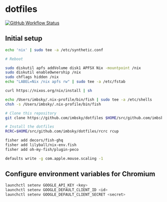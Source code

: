# dotfiles

[![GitHub Workflow Status](https://img.shields.io/github/workflow/status/imbsky/dotfiles/Main%20workflow?style=flat-square)](https://github.com/imbsky/dotfiles/actions)

## Initial setup

```bash
echo 'nix' | sudo tee -a /etc/synthetic.conf

# Reboot

sudo diskutil apfs addVolume disk1 APFSX Nix -mountpoint /nix
sudo diskutil enableOwnership /nix
sudo chflags hidden /nix
echo "LABEL=Nix /nix apfs rw" | sudo tee -a /etc/fstab

curl https://nixos.org/nix/install | sh
```

```bash
echo /Users/imbsky/.nix-profile/bin/fish | sudo tee -a /etc/shells
chsh -s /Users/imbsky/.nix-profile/bin/fish
```

```bash
# Clone this repository
git clone https://github.com/imbsky/dotfiles $HOME/src/github.com/imbsky/dotfiles

# Install the dotfiles
RCRC=$HOME/src/github.com/imbsky/dotfiles/rcrc rcup
```

```bash
fisher add decors/fish-ghq
fisher add lilyball/nix-env.fish
fisher add oh-my-fish/plugin-peco
```

```bash
defaults write -g com.apple.mouse.scaling -1
```

## Configure environment variables for Chromium

```bash
launchctl setenv GOOGLE_API_KEY <key>
launchctl setenv GOOGLE_DEFAULT_CLIENT_ID <id>
launchctl setenv GOOGLE_DEFAULT_CLIENT_SECRET <secret>
```
